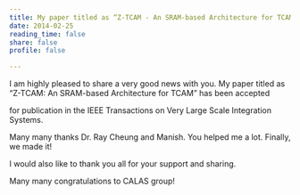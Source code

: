 ```yaml
---
title: My paper titled as “Z-TCAM - An SRAM-based Architecture for TCAM” has been accepted for publication in the IEEE TVLSI
date: 2014-02-25
reading_time: false
share: false
profile: false

---
```



<!--more-->

I am highly pleased to share a very good news with you. My paper titled as  “Z-TCAM: An SRAM-based Architecture for TCAM” has been accepted

for publication in the IEEE Transactions on Very Large Scale Integration Systems.

Many many thanks Dr. Ray Cheung and Manish. You helped me a lot. Finally, we made it!

I would also like to thank you all for your support and sharing.

 
Many many congratulations to CALAS group!